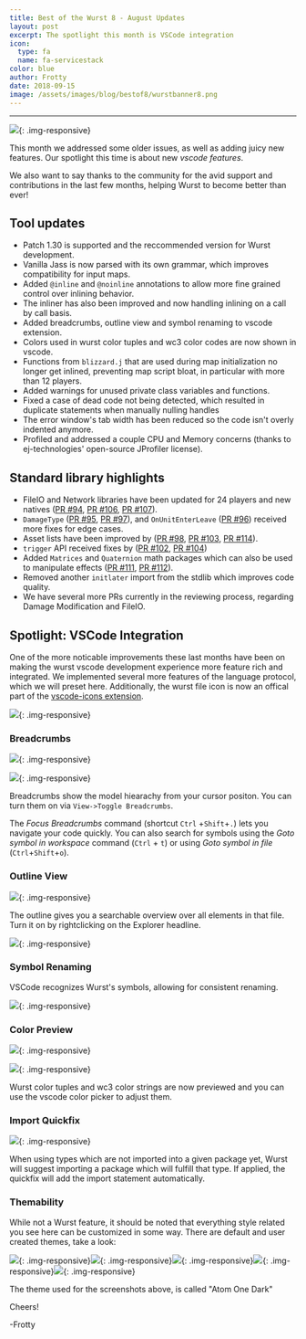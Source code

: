 ```yaml
---
title: Best of the Wurst 8 - August Updates
layout: post
excerpt: The spotlight this month is VSCode integration
icon:
  type: fa
  name: fa-servicestack
color: blue
author: Frotty
date: 2018-09-15
image: /assets/images/blog/bestof8/wurstbanner8.png
---
```

------

![](/assets/images/blog/bestof8/wurstbanner8.png){: .img-responsive}

This month we addressed some older issues, as well as adding juicy new features. Our spotlight this time is about new *vscode features*.

We also want to say thanks to the community for the avid support and contributions in the last few months, helping Wurst to become better than ever!

Tool updates
---
* Patch 1.30 is supported and the reccommended version for Wurst development.
* Vanilla Jass is now parsed with its own grammar, which improves compatibility for input maps.
* Added `@inline` and `@noinline` annotations to allow more fine grained control over inlining behavior.
* The inliner has also been improved and now handling inlining on a call by call basis.
* Added breadcrumbs, outline view and symbol renaming to vscode extension.
* Colors used in wurst color tuples and wc3 color codes are now shown in vscode.
* Functions from `blizzard.j` that are used during map initialization no longer get inlined, preventing map script bloat, in particular with more than 12 players.
* Added warnings for unused private class variables and functions.
* Fixed a case of dead code not being detected, which resulted in duplicate statements when manually nulling handles
* The error window's tab width has been reduced so the code isn't overly indented anymore.
* Profiled and addressed a couple CPU and Memory concerns (thanks to ej-technologies' open-source JProfiler license).

Standard library highlights
---

* FileIO and Network libraries have been updated for 24 players and new natives ([PR #94](https://github.com/wurstscript/WurstStdlib2/pull/94), [PR #106](https://github.com/wurstscript/WurstStdlib2/pull/106), [PR #107](https://github.com/wurstscript/WurstStdlib2/pull/107)).
* `DamageType` ([PR #95](https://github.com/wurstscript/WurstStdlib2/pull/95), [PR #97](https://github.com/wurstscript/WurstStdlib2/pull/97)), and `OnUnitEnterLeave`  ([PR #96](https://github.com/wurstscript/WurstStdlib2/pull/96))  received more fixes for edge cases.
* Asset lists have been improved by ([PR #98](https://github.com/wurstscript/WurstStdlib2/pull/98), [PR #103](https://github.com/wurstscript/WurstStdlib2/pull/103), [PR #114](https://github.com/wurstscript/WurstStdlib2/pull/114)).
* `trigger` API received fixes by ([PR #102](https://github.com/wurstscript/WurstStdlib2/pull/102), [PR #104](https://github.com/wurstscript/WurstStdlib2/pull/104))
* Added `Matrices` and `Quaternion` math packages which can also be used to manipulate effects ([PR #111](https://github.com/wurstscript/WurstStdlib2/pull/111), [PR #112](https://github.com/wurstscript/WurstStdlib2/pull/112)).
* Removed another `initlater` import from the stdlib which improves code quality.
* We have several more PRs currently in the reviewing process, regarding Damage Modification and FileIO.

Spotlight: VSCode Integration
---

One of the more noticable improvements these last months have been on making the wurst vscode development experience more feature rich and integrated. We implemented several more features of the language protocol, which we will preset here. Additionally, the wurst file icon is now an offical part of the [vscode-icons extension](https://marketplace.visualstudio.com/items?itemName=robertohuertasm.vscode-icons).

![](https://i.imgur.com/AUrSWqt.png){: .img-responsive}

### Breadcrumbs

![](https://i.imgur.com/6Mj0tIC.png){: .img-responsive}

![](https://i.imgur.com/fQbsyQi.png){: .img-responsive}

Breadcrumbs show the model hiearachy from your cursor positon.
You can turn them on via `View->Toggle Breadcrumbs`.

The *Focus Breadcrumbs* command (shortcut `Ctrl` +`Shift`+`.`) lets you navigate your code quickly.
You can also search for symbols using the *Goto symbol in workspace* command (`Ctrl` + `t`) or using *Goto symbol in file* (`Ctrl`+`Shift`+`o`).

### Outline View

![](https://i.imgur.com/M0S88xJ.png){: .img-responsive}

The outline gives you a searchable overview over all elements in that file. Turn it on by rightclicking on the Explorer headline.

![](https://i.imgur.com/an0TDoP.png){: .img-responsive}

### Symbol Renaming

VSCode recognizes Wurst's symbols, allowing for consistent renaming.

![](https://i.imgur.com/93MPgE3.gif){: .img-responsive}

### Color Preview

![](https://i.imgur.com/mpQ0jmd.png){: .img-responsive}

![](https://i.imgur.com/uCIl2T3.gif){: .img-responsive}

Wurst color tuples and wc3 color strings are now previewed and you can use the vscode color picker to adjust them.

### Import Quickfix

![](https://i.imgur.com/wHPvvrn.gif){: .img-responsive}

When using types which are not imported into a given package yet, Wurst will suggest importing a package which will fulfill that type. If applied, the quickfix will add the import statement automatically.

### Themability

While not a Wurst feature, it should be noted that everything style related you see here can be customized in some way. There are default and user created themes, take a look:

![](https://i.imgur.com/xYnqc7L.png){: .img-responsive}![](https://i.imgur.com/T1Icm60.png){: .img-responsive}![](https://i.imgur.com/HVT0A5m.png){: .img-responsive}![](https://i.imgur.com/I0wWnCT.png){: .img-responsive}![](https://i.imgur.com/kpUzuSc.png){: .img-responsive}

The theme used for the screenshots above, is called "Atom One Dark"

Cheers!

-Frotty

